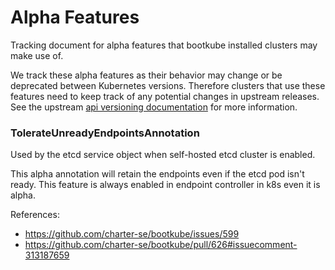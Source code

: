 # Alpha Features

Tracking document for alpha features that bootkube installed clusters may make use of.

We track these alpha features as their behavior may change or be deprecated between Kubernetes versions.
Therefore clusters that use these features need to keep track of any potential changes in upstream releases.
See the upstream [api versioning documentation](https://github.com/kubernetes/community/blob/master/contributors/devel/api_changes.md#alpha-beta-and-stable-versions) for more information.


### TolerateUnreadyEndpointsAnnotation

Used by the etcd service object when self-hosted etcd cluster is enabled.

This alpha annotation will retain the endpoints even if the etcd pod isn't ready.
This feature is always enabled in endpoint controller in k8s even it is alpha.

References:
- https://github.com/charter-se/bootkube/issues/599
- https://github.com/charter-se/bootkube/pull/626#issuecomment-313187659
